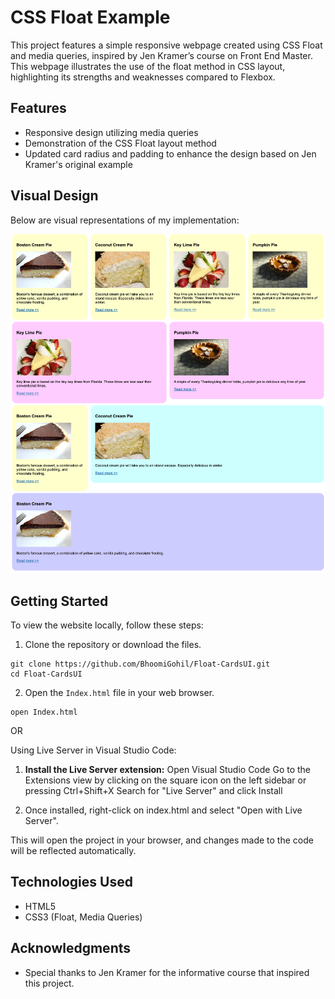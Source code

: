 # CSS Float Example

This project features a simple responsive webpage created using CSS Float and media queries, inspired by Jen Kramer’s course on Front End Master. This webpage illustrates the use of the float method in CSS layout, highlighting its strengths and weaknesses compared to Flexbox.

## Features

- Responsive design utilizing media queries
- Demonstration of the CSS Float layout method
- Updated card radius and padding to enhance the design based on Jen Kramer's original example

## Visual Design

Below are visual representations of my implementation:

![My Webpage](Mine.png)

## Getting Started

To view the website locally, follow these steps:

1. Clone the repository or download the files.

```
git clone https://github.com/BhoomiGohil/Float-CardsUI.git
cd Float-CardsUI
```

2. Open the `Index.html` file in your web browser.

```
open Index.html
```

OR

Using Live Server in Visual Studio Code:

1. **Install the Live Server extension:**
   Open Visual Studio Code Go to the Extensions view by clicking on the square icon on the left sidebar or pressing Ctrl+Shift+X Search for "Live Server" and click Install

2. Once installed, right-click on index.html and select "Open with Live Server".

This will open the project in your browser, and changes made to the code will be reflected automatically.

## Technologies Used

- HTML5
- CSS3 (Float, Media Queries)

## Acknowledgments

- Special thanks to Jen Kramer for the informative course that inspired this project.

